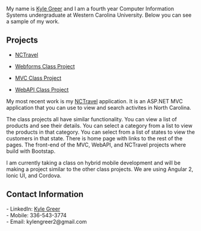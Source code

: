 My name is <a href="https://www.linkedin.com/in/kyle-greer">Kyle Greer</a> and I am a fourth year Computer Information Systems undergraduate at Western Carolina University. Below you can see a sample of my work.

<h2>Projects</h2>

- <a href="https://github.com/kngreer1/NCTravel">NCTravel</a>

- <a href="https://github.com/kngreer1/Class-Project-Webforms">Webforms Class Project</a>

- <a href="https://github.com/kngreer1/Class-Project-MVC">MVC Class Project</a>

- <a href="https://github.com/kngreer1/Class-Project-WebAPI">WebAPI Class Project</a>

My most recent work is my <a href="https://github.com/kngreer1/NCTravel">NCTravel</a> application. It is an ASP.NET MVC application that you can use to view and search activites in North Carolina.

The class projects all have similar functionality. You can view a list of products and see their details. You can select a category from a list to view the products in that category. You can select from a list of states to view the customers in that state. There is home page with links to the rest of the pages. The front-end of the MVC, WebAPI, and NCTravel projects where build with Bootstap.

I am currently taking a class on hybrid mobile development and will be making a project similar to the other class projects. We are using Angular 2, Ionic UI, and Cordova. 

<h2>Contact Information</h2>
- LinkedIn: <a href="https://www.linkedin.com/in/kyle-greer">Kyle Greer</a></br>
- Mobile: 336-543-3774</br>
- Email: kylengreer2@gmail.com
